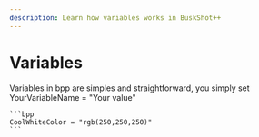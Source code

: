 ```yaml
---
description: Learn how variables works in BuskShot++
---
```


# Variables

Variables in bpp are simples and straightforward, you simply set YourVariableName = "Your value"

````
```bpp
CoolWhiteColor = "rgb(250,250,250)"
```
````
